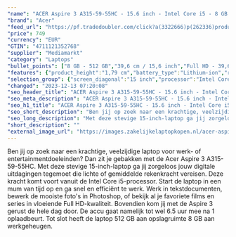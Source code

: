 ```yaml
---
"name": "ACER Aspire 3 A315-59-55HC - 15.6 inch - Intel Core i5 - 8 GB - 512 GB"
"brand": "Acer"
"feed_url": "https://pf.tradedoubler.com/click?a(3322666)p(262336)product(50617-1795354)ttid(3)url(https%3A%2F%2Fwww.mediamarkt.nl%2Fnl%2Fproduct%2F_acer-aspire-3-a315-59-55hc-156-inch-intel-core-i5-8-gb-512-gb-1795354.html%3Futm_source%3Dtradedoubler%26utm_medium%3Daff-comparison%26utm_term%3D1795354)"
"price": 749
"currency": "EUR"
"GTIN": "4711121352768"
"supplier": "Mediamarkt"
"category": "Laptops"
"bullet_points": ["8 GB - 512 GB","39,6 cm / 15,6 inch","Full HD - 39,6 cm / 15,6 inch","SSD , 512 GB , M.2 via NVMe","3x USB 3.2 (Gen 1, Type-A), 1x HDMI 2.0, 1x hoofdtelefoon-/microfooncombo","Lithium-ion","36.29 cm x 1.79 cm x 24.12 cm /"]
"features": {"product_height":"1,79 cm","battery_type":"Lithium-ion","ram_configuration":"2x 4 GB","product_width":"36,29 cm","memory_size":"8 GB","brightness":"250 cd/m²","hard_disk_1":"SSD , 512 GB , M.2 via NVMe","additional_update_information":"Voor zover op de afbeeldingen apps worden getoond, geldt dat MediaMarkt niet kan garanderen dat de apps tijdens de volledige levensduur van het product goed zullen blijven functioneren. Dit hangt af van het beleid van de fabrikant.","wlan_standards":"WiFi 5 (802.11AC)","product_depth":"24,12 cm","bluetooth":"Ja","battery_capacity":"40 Wh","manufacturer_guarantee":"2 jaar","card_reader":"Nee","panel_type":"IPS (In-Plane Switching)","touchscreen":"Nee","manufacturer_supported_software_updates":"Onbekend","dimensions_weight":"36.29 cm x 1.79 cm x 24.12 cm /","battery_life":"6.5 u","processor_speed_with_turbo":"4.4 GHz","image_quality":"Full HD","product_manufacturer":"ACER","integrated_mike":"Ja","speakers":"Ja","convertibility":"Vast scherm","connections":"3x USB 3.2 (Gen 1, Type-A), 1x HDMI 2.0, 1x hoofdtelefoon-/microfooncombo","warranty_note":"2 Jaar Pick up & Return / Drop off Collection points","screen_diagonal_inches":"15.6 inch","model_year":"2023","shipping_costs":"0.00","screen_type":"Mat scherm","scope_of_delivery":"Laptop, AC-adapter (45 W), handleiding","height":"1,79 cm","processor":"Intel Core i5-1235UL","number_of_processor_cores":"10","processor_brand":"Intel®","delivery_time":"1","color":"Zilver","bluetooth_version":"5.0","product_introduction_date":"2023-01-13","manufacturer_part_number":"NX.K6SEH.006","image_ratio":"16:9","screen_diagonal_cm":"39,6 cm","screen_diagonal_cm_inch":"39,6 cm / 15,6 inch","weight":"1,78 kg","product_type":"Laptop","capacity_of_1_hard_disk":"512 GB","type_of_1_hard_disk":"SSD","front_camera":"Ja","configuration":"8 GB - 512 GB","resolution":"1920 x 1080","integrated_webcam":"Ja","processor_model":"Core™ i5","update_policy":"Onbekend","total_storage_space_in_gb":"512 GB","wlan":"Ja","processor_clock_rate":"1.3 GHz","ram_type":"DDR4","previous_price":"","short_description":"ASPIRE 3 A315-59-55HC","depth":"24,12 cm","special_features":"Nee","total_storage_space":"512 GB"}
"selection_group": {"screen_diagonal":"15 inch","processor":"Intel Core i5","changed_price_past_3_days":false,"product_family":"Aspire 3"}
"changed": "2023-12-13 07:20:08"
"seo_header_title": "ACER Aspire 3 A315-59-55HC - 15.6 inch - Intel Core i5 - 8 GB - 512 GB"
"seo_meta_description": "ACER Aspire 3 A315-59-55HC - 15.6 inch - Intel Core i5 - 8 GB - 512 GB"
"seo_h1_title": "ACER Aspire 3 A315-59-55HC - 15.6 inch - Intel Core i5 - 8 GB - 512 GB"
"seo_short_description": "Ben jij op zoek naar een krachtige, veelzijdige laptop voor werk- of entertainmentdoeleinden? Dan zit je gebakken met de Acer Aspire 3 A315-59-55HC."
"seo_long_description": "Met deze stevige 15-inch-laptop ga jij zorgeloos jouw digitale uitdagingen tegemoet die lichte of gemiddelde rekenkracht vereisen. Deze kracht komt voort vanuit de Intel Core i5-processor. Start de laptop in een mum van tijd op en ga snel en efficiënt te werk. Werk in tekstdocumenten, bewerk de mooiste foto's in Photoshop, of bekijk al je favoriete films en series in vloeiende Full HD-kwaliteit. Bovendien kom jij met de Aspire 3 gerust de hele dag door. De accu gaat namelijk tot wel 6. 5 uur mee na 1 oplaadbeurt. Tot slot heeft de laptop 512 GB aan opslagruimte 8 GB aan werkgeheugen."
"short_description": ""
"external_image_url": "https://images.zakelijkelaptopkopen.nl/acer-aspire-3-a315-59-55hc-156-inch-intel-core-i5-8-gb-512-gb-1795354.webp"
---
```


Ben jij op zoek naar een krachtige, veelzijdige laptop voor werk- of entertainmentdoeleinden? Dan zit je gebakken met de Acer Aspire 3 A315-59-55HC. Met deze stevige 15-inch-laptop ga jij zorgeloos jouw digitale uitdagingen tegemoet die lichte of gemiddelde rekenkracht vereisen. Deze kracht komt voort vanuit de Intel Core i5-processor. Start de laptop in een mum van tijd op en ga snel en efficiënt te werk. Werk in tekstdocumenten, bewerk de mooiste foto's in Photoshop, of bekijk al je favoriete films en series in vloeiende Full HD-kwaliteit. Bovendien kom jij met de Aspire 3 gerust de hele dag door. De accu gaat namelijk tot wel 6.5 uur mee na 1 oplaadbeurt. Tot slot heeft de laptop 512 GB aan opslagruimte 8 GB aan werkgeheugen.